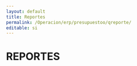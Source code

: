 ```yaml
---
layout: default
title: Reportes
permalink: /Operacion/erp/presupuestoo/qreporte/
editable: si
---
```


# REPORTES

